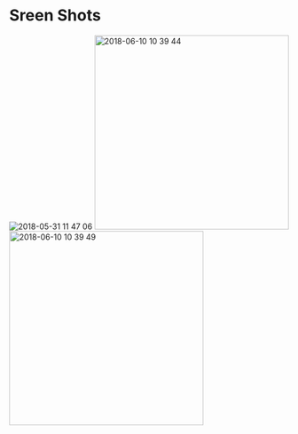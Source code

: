 # Sreen Shots
![2018-05-31 11 47 06](https://user-images.githubusercontent.com/1857075/41202095-62bbe794-6cff-11e8-83fb-12a8d38314ce.png)
<img width="350" alt="2018-06-10 10 39 44" src="https://user-images.githubusercontent.com/1857075/41202097-6490ecf4-6cff-11e8-8b87-0c335d469d5b.png">
<img width="350" alt="2018-06-10 10 39 49" src="https://user-images.githubusercontent.com/1857075/41202098-67cd2eaa-6cff-11e8-81b8-c9680c2bb711.png">

